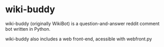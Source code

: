 # wiki-buddy

wiki-buddy (originally WikiBot) is a question-and-answer reddit comment bot written in Python.

wiki-buddy also includes a web front-end, acessible with webfront.py
